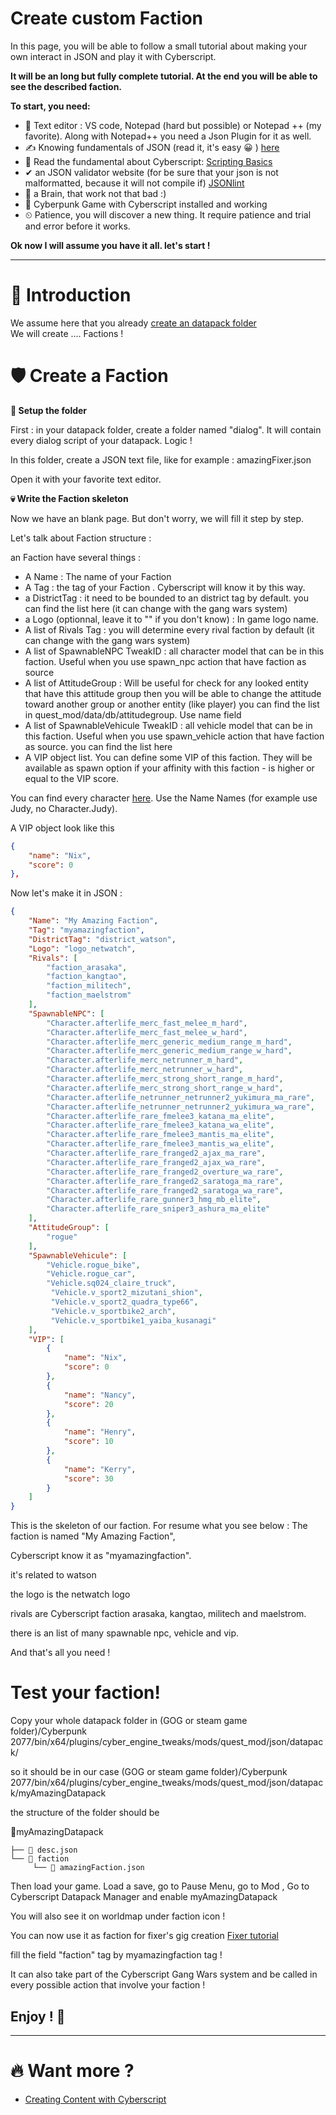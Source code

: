 # Create custom Faction

In this page, you will be able to follow a small tutorial about making your own interact in JSON and play it with Cyberscript.

**It will be an long but fully complete tutorial. At the end you will be able to see the described faction.**

**To start, you need:**
- 📄 Text editor : VS code, Notepad (hard but possible) or Notepad ++ (my favorite). Along with Notepad++ you need a Json Plugin for it as well.
- ✍️ Knowing fundamentals of JSON (read it, it's easy 😀 ) [here](https://www.w3schools.com/js/js_json_intro.asp)
- 💯 Read the fundamental about Cyberscript: [Scripting Basics](scripting-basics.md)
- ✔ an JSON validator website (for be sure that your json is not malformatted, because it will not compile if) [JSONlint](https://jsonlint.com/)
- 🧠 a Brain, that work not that bad :)
- 🥇 Cyberpunk Game with Cyberscript installed and working
- ⏲ Patience, you will discover a new thing. It require patience and trial and error before it works.

**Ok now I will assume you have it all. let's start !**<hr>

# 📁 Introduction

We assume here that you already [create an datapack folder](create-an-datapack-folder.md)
<br>We will create .... Factions !

# 🛡 Create a Faction

**📂 Setup the folder**

First : in your datapack folder, create a folder named "dialog". It will contain every dialog script of your datapack. Logic !

In this folder, create a JSON text file, like for example : amazingFixer.json

Open it with your favorite text editor.

**💀 Write the Faction skeleton**

Now we have an blank page. But don't worry, we will fill it step by step.

Let's talk about Faction structure :

an Faction have several things :

- A Name : The name of your Faction
- A Tag : the tag of your Faction . Cyberscript will know it by this way.
- a DistrictTag : it need to be bounded to an district tag by default. you can find the list here (it can change with the gang wars  system)
- a Logo (optionnal, leave it to "" if you don't know) : In game logo name.
- A list of Rivals Tag : you will determine every rival faction by default (it can change with the gang wars system)
- A list of SpawnableNPC TweakID : all character model that can be in this faction. Useful when you use spawn_npc action that have  faction as source
- A list of AttitudeGroup : Will be useful for check for any looked entity that have this attitude group then you will be able to change the attitude toward another group or another entity (like player) you can find the list in quest_mod/data/db/attitudegroup. Use name field
- A list of SpawnableVehicule TweakID : all vehicle model that can be in this faction. Useful when you use spawn_vehicle action that have faction as source. you can find the list here
- A VIP object list. You can define some VIP of this faction. They will be available as spawn option if your affinity with this faction - is higher or equal to the VIP score.

You can find every character [here](https://github.com/donk7413/cybermod_release_repository/blob/main/quest_mod/data/db/CharacterTable.xlsx?raw=true). Use the Name Names (for example use Judy, no Character.Judy).

A VIP object look like this

```json
{
	"name": "Nix",
	"score": 0
},
```

Now let's make it in JSON :

```json
{
	"Name": "My Amazing Faction",
	"Tag": "myamazingfaction",
	"DistrictTag": "district_watson",
	"Logo": "logo_netwatch",
	"Rivals": [
		"faction_arasaka",
		"faction_kangtao",
		"faction_militech",
		"faction_maelstrom"
	],
	"SpawnableNPC": [
		"Character.afterlife_merc_fast_melee_m_hard",
		"Character.afterlife_merc_fast_melee_w_hard",
		"Character.afterlife_merc_generic_medium_range_m_hard",
		"Character.afterlife_merc_generic_medium_range_w_hard",
		"Character.afterlife_merc_netrunner_m_hard",
		"Character.afterlife_merc_netrunner_w_hard",
		"Character.afterlife_merc_strong_short_range_m_hard",
		"Character.afterlife_merc_strong_short_range_w_hard",
		"Character.afterlife_netrunner_netrunner2_yukimura_ma_rare",
		"Character.afterlife_netrunner_netrunner2_yukimura_wa_rare",
		"Character.afterlife_rare_fmelee3_katana_ma_elite",
		"Character.afterlife_rare_fmelee3_katana_wa_elite",
		"Character.afterlife_rare_fmelee3_mantis_ma_elite",
		"Character.afterlife_rare_fmelee3_mantis_wa_elite",
		"Character.afterlife_rare_franged2_ajax_ma_rare",
		"Character.afterlife_rare_franged2_ajax_wa_rare",
		"Character.afterlife_rare_franged2_overture_wa_rare",
		"Character.afterlife_rare_franged2_saratoga_ma_rare",
		"Character.afterlife_rare_franged2_saratoga_wa_rare",
		"Character.afterlife_rare_gunner3_hmg_mb_elite",
		"Character.afterlife_rare_sniper3_ashura_ma_elite"
	],
	"AttitudeGroup": [
		"rogue"
	],	
	"SpawnableVehicule": [
		"Vehicle.rogue_bike",	
		"Vehicle.rogue_car",
		"Vehicle.sq024_claire_truck",
		 "Vehicle.v_sport2_mizutani_shion", 
		 "Vehicle.v_sport2_quadra_type66", 
		 "Vehicle.v_sportbike2_arch",
		 "Vehicle.v_sportbike1_yaiba_kusanagi"
	],
	"VIP": [
		{
			"name": "Nix",
			"score": 0
		},
		{
			"name": "Nancy",
			"score": 20
		},
		{
			"name": "Henry",
			"score": 10
		},
		{
			"name": "Kerry",
			"score": 30
		}
	]
}
```

This is the skeleton of our faction. For resume what you see below : The faction is named "My Amazing Faction",

Cyberscript know it as "myamazingfaction".

it's related to watson

the logo is the netwatch logo

rivals are Cyberscript faction arasaka, kangtao, militech and maelstrom.

there is an list of many spawnable npc, vehicle and vip.

And that's all you need !

# Test your faction!

Copy your whole datapack folder in (GOG or steam game folder)/Cyberpunk 2077/bin/x64/plugins/cyber_engine_tweaks/mods/quest_mod/json/datapack/

so it should be in our case (GOG or steam game folder)/Cyberpunk 2077/bin/x64/plugins/cyber_engine_tweaks/mods/quest_mod/json/datapack/myAmazingDatapack

the structure of the folder should be

📂myAmazingDatapack

```structure
├── 📃 desc.json
└── 📁 faction
     └── 📃 amazingFaction.json
```

Then load your game. Load a save, go to Pause Menu, go to Mod , Go to Cyberscript Datapack Manager and enable myAmazingDatapack

You will also see it on worldmap under faction icon !

You can now use it as faction for fixer's gig creation [Fixer tutorial](create-custom-fixer.md)

fill the field "faction" tag by myamazingfaction tag !

It can also take part of the Cyberscript Gang Wars system and be called in every possible action that involve your faction !

<h2>Enjoy ! 🤠</h2><hr>

# 🔥 Want more ?
- [Creating Content with Cyberscript](creating-content-with-cyberscript.md)